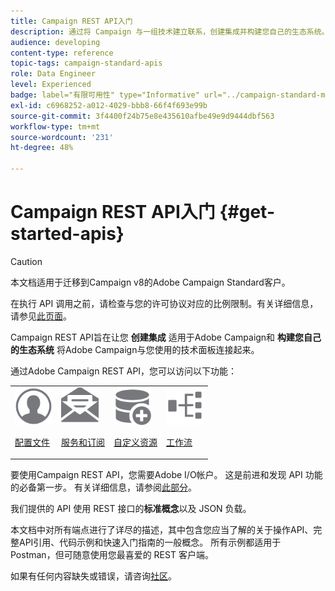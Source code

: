 ```yaml
---
title: Campaign REST API入门
description: 通过将 Campaign 与一组技术建立联系，创建集成并构建您自己的生态系统。
audience: developing
content-type: reference
topic-tags: campaign-standard-apis
role: Data Engineer
level: Experienced
badge: label="有限可用性" type="Informative" url="../campaign-standard-migration-home.md" tooltip="仅限于Campaign Standard已迁移的用户"
exl-id: c6968252-a012-4029-bbb8-66f4f693e99b
source-git-commit: 3f4400f24b75e8e435610afbe49e9d9444dbf563
workflow-type: tm+mt
source-wordcount: '231'
ht-degree: 48%

---
```


# Campaign REST API入门 {#get-started-apis}

>[!CAUTION]
>
>本文档适用于迁移到Campaign v8的Adobe Campaign Standard客户。
>
>在执行 API 调用之前，请检查与您的许可协议对应的比例限制。有关详细信息，请参见[此页面](https://helpx.adobe.com/legal/product-descriptions/campaign-standard.html#ITInfrastructureResourcesbyActiveProfilesTiers)。

Campaign REST API旨在让您 **创建集成** 适用于Adobe Campaign和 **构建您自己的生态系统** 将Adobe Campaign与您使用的技术面板连接起来。

通过Adobe Campaign REST API，您可以访问以下功能：

<table><tr>
 <td valign="top"><a href="retrieving-profiles.md"><img width="60px" alt="条件" src="assets/icon_profile.svg"/></a><p><a href="retrieving-profiles.md">配置文件</a></p></td>
<td valign="top"><a href="creating-a-service.md"><img width="60px" alt="条件" src="assets/icon_services.svg"/></a><p><a href="creating-a-service.md">服务和订阅</a></p></td>
<td valign="top"><a href="interacting-with-custom-resources.md"><img width="60px" alt="条件" src="assets/icon_customresources.svg"/></a><p><a href="interacting-with-custom-resources.md">自定义资源</a></p></td>
<td valign="top"><a href="controlling-a-workflow.md"><img width="60px" alt="条件" src="assets/icon_workflows.svg"/></a><p><a href="controlling-a-workflow.md">工作流</a></p></td>
</tr></table>

要使用Campaign REST API，您需要Adobe I/O帐户。 这是前进和发现 API 功能的必备第一步。
有关详细信息，请参阅[此部分](setting-up-api-access.md)。

我们提供的 API 使用 REST 接口的&#x200B;**标准概念**&#x200B;以及 JSON 负载。

本文档中对所有端点进行了详尽的描述，其中包含您应当了解的关于操作API、完整API引用、代码示例和快速入门指南的一般概念。 所有示例都适用于 Postman，但可随意使用您最喜爱的 REST 客户端。

如果有任何内容缺失或错误，请咨询[社区](https://experienceleaguecommunities.adobe.com/t5/adobe-campaign-standard/ct-p/adobe-campaign-standard-community)。
